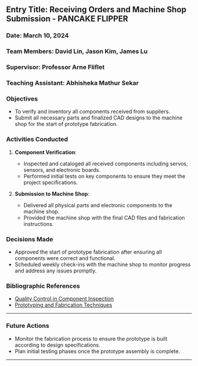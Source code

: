 
## Entry Title: Receiving Orders and Machine Shop Submission - PANCAKE FLIPPER
### Date: March 10, 2024
### Team Members: David Lin, Jason Kim, James Lu
### Supervisor: Professor Arne Fliflet
### Teaching Assistant: Abhisheka Mathur Sekar

### Objectives
- To verify and inventory all components received from suppliers.
- Submit all necessary parts and finalized CAD designs to the machine shop for the start of prototype fabrication.

### Activities Conducted
1. **Component Verification**:
    - Inspected and cataloged all received components including servos, sensors, and electronic boards.
    - Performed initial tests on key components to ensure they meet the project specifications.

2. **Submission to Machine Shop**:
    - Delivered all physical parts and electronic components to the machine shop.
    - Provided the machine shop with the final CAD files and fabrication instructions.

### Decisions Made
- Approved the start of prototype fabrication after ensuring all components were correct and functional.
- Scheduled weekly check-ins with the machine shop to monitor progress and address any issues promptly.

### Bibliographic References
- [Quality Control in Component Inspection](https://www.qualitycontrol.com)
- [Prototyping and Fabrication Techniques](https://www.fabricationtech.org)

---

### Future Actions
- Monitor the fabrication process to ensure the prototype is built according to design specifications.
- Plan initial testing phases once the prototype assembly is complete.

---

